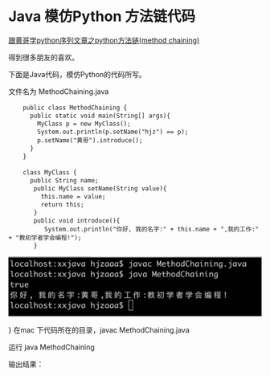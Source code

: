 # Java 模仿Python 方法链代码

[跟黄哥学python序列文章之python方法链(method chaining)](https://github.com/pythonpeixun/article/blob/master/python/pythonmethodchaining.md)

得到很多朋友的喜欢。

下面是Java代码，模仿Python的代码所写。

文件名为 MethodChaining.java

		public class MethodChaining {
		  public static void main(String[] args){
		    MyClass p = new MyClass();
		    System.out.println(p.setName("hjz") == p);
		    p.setName("黄哥").introduce();
		  }
		}

		class MyClass {
		  public String name;
		   public MyClass setName(String value){
		     this.name = value;
		     return this;
		   }
		   public void introduce(){
		      System.out.println("你好, 我的名字:" + this.name + ",我的工作:" + "教初学者学会编程!");
		   }

![](java_method_chain.png)

}
在mac 下代码所在的目录，javac MethodChaining.java

运行 java MethodChaining

输出结果：